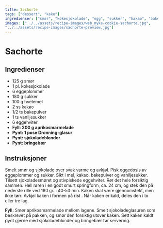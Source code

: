 ```yaml
---
title: Sachorte
tags: ["dessert", "kake"]
ingredienser: ["smør", "kokesjokolade", "egg", "sukker", "kakao", "bakepulver", "vaniljesukker", "aprikosmarmelade", "dronning sjokolade", "sjokoladeblonder", "bringebær"]
images: ["../../assets/recipe-images/web_myke-cookie-sachorte.jpg",
"../../assets/recipe-images/sachorte-preview.jpg"]
---
```


# Sachorte

## Ingredienser

- 125 g smør
- 1 pl. kokesjokolade
- 6 eggeplommer
- 180 g sukker
- 100 g hvetemel
- 2 ss kakao
- 1/2 ts bakepulver
- 1 ts vaniljesukker
- 6 eggehviter
- **Fyll: 200 g aprikosmarmelade**
- **Pynt: 1 pose Dronning-glasur**
- **Pynt: sjokoladeblonder**
- **Pynt: bringebær**

## Instruksjoner

Smelt smør og sjokolade over svak varme og avkjøl. Pisk eggedosis av eggeplommer og sukker. Sikt i mel, kakao, bakepulver og vaniljesukker. Tilsett sjokoladesmøret og stivpiskede eggehviter. Rør det hele forsiktig sammen. Hell røren i en godt smurt springform, ca. 24 cm, og stek den på nederste rille ved 180 gr. i 40-50 min. Kaken skal være gjennomstekt, men ikke tørr. Avkjøl kaken i formen på rist . Når kaken er kald, deles den i to eller tre lag.

**Fyll:** Smør aprikosmarmelade mellom lagene. Smelt sjokoladeglasuren som beskrevet på pakken, og smør den forsiktig utover kaken. Sett kaken kaldt pynt gjerne med sjokoladeblonder og bringebær før servering.
